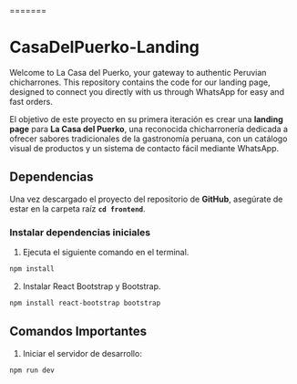 =======
# CasaDelPuerko-Landing
Welcome to La Casa del Puerko, your gateway to authentic Peruvian chicharrones. This repository contains the code for our landing page, designed to connect you directly with us through WhatsApp for easy and fast orders.

El objetivo de este proyecto en su primera iteración es crear una **landing page** para **La Casa del Puerko**, una reconocida chicharronería dedicada a ofrecer sabores tradicionales de la gastronomía peruana, con un catálogo visual de productos y un sistema de contacto fácil mediante WhatsApp.

## **Dependencias**

Una vez descargado el proyecto del repositorio de **GitHub**, asegúrate de estar en la carpeta raíz **`cd frontend`**.

### **Instalar dependencias iniciales**
1. Ejecuta el siguiente comando en el terminal.

```bash
npm install 
```
2. Instalar React Bootstrap y Bootstrap.

```bash
npm install react-bootstrap bootstrap
```
## **Comandos Importantes**

1. Iniciar el servidor de desarrollo:

```bash
npm run dev
```
